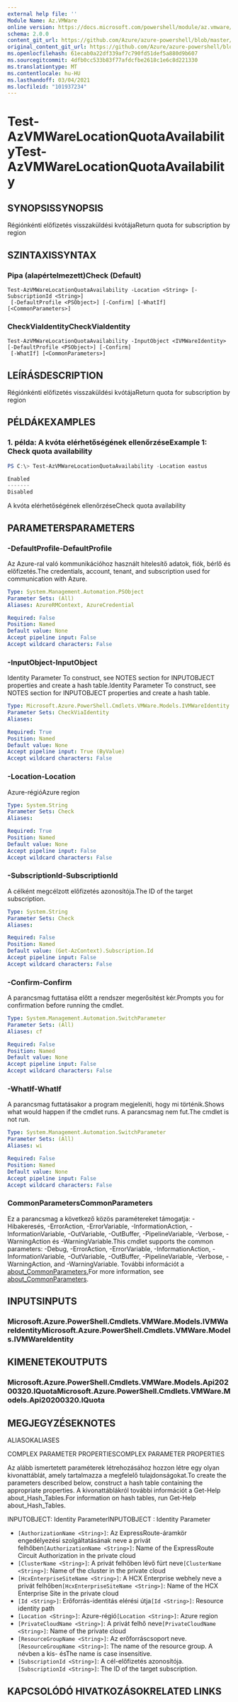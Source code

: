 ```yaml
---
external help file: ''
Module Name: Az.VMWare
online version: https://docs.microsoft.com/powershell/module/az.vmware/test-azvmwarelocationquotaavailability
schema: 2.0.0
content_git_url: https://github.com/Azure/azure-powershell/blob/master/src/VMware/help/Test-AzVMwareLocationQuotaAvailability.md
original_content_git_url: https://github.com/Azure/azure-powershell/blob/master/src/VMware/help/Test-AzVMwareLocationQuotaAvailability.md
ms.openlocfilehash: 61ecab0a22df339af7c790fd51def5a880d9b607
ms.sourcegitcommit: 4dfb0cc533b83f77afdcfbe2618c1e6c8d221330
ms.translationtype: MT
ms.contentlocale: hu-HU
ms.lasthandoff: 03/04/2021
ms.locfileid: "101937234"
---
```

# <span data-ttu-id="63ab9-101">Test-AzVMWareLocationQuotaAvailability</span><span class="sxs-lookup"><span data-stu-id="63ab9-101">Test-AzVMWareLocationQuotaAvailability</span></span>

## <span data-ttu-id="63ab9-102">SYNOPSIS</span><span class="sxs-lookup"><span data-stu-id="63ab9-102">SYNOPSIS</span></span>
<span data-ttu-id="63ab9-103">Régiónkénti előfizetés visszaküldési kvótája</span><span class="sxs-lookup"><span data-stu-id="63ab9-103">Return quota for subscription by region</span></span>

## <span data-ttu-id="63ab9-104">SZINTAXIS</span><span class="sxs-lookup"><span data-stu-id="63ab9-104">SYNTAX</span></span>

### <span data-ttu-id="63ab9-105">Pipa (alapértelmezett)</span><span class="sxs-lookup"><span data-stu-id="63ab9-105">Check (Default)</span></span>
```
Test-AzVMWareLocationQuotaAvailability -Location <String> [-SubscriptionId <String>]
 [-DefaultProfile <PSObject>] [-Confirm] [-WhatIf] [<CommonParameters>]
```

### <span data-ttu-id="63ab9-106">CheckViaIdentity</span><span class="sxs-lookup"><span data-stu-id="63ab9-106">CheckViaIdentity</span></span>
```
Test-AzVMWareLocationQuotaAvailability -InputObject <IVMWareIdentity> [-DefaultProfile <PSObject>] [-Confirm]
 [-WhatIf] [<CommonParameters>]
```

## <span data-ttu-id="63ab9-107">LEÍRÁS</span><span class="sxs-lookup"><span data-stu-id="63ab9-107">DESCRIPTION</span></span>
<span data-ttu-id="63ab9-108">Régiónkénti előfizetés visszaküldési kvótája</span><span class="sxs-lookup"><span data-stu-id="63ab9-108">Return quota for subscription by region</span></span>

## <span data-ttu-id="63ab9-109">PÉLDÁK</span><span class="sxs-lookup"><span data-stu-id="63ab9-109">EXAMPLES</span></span>

### <span data-ttu-id="63ab9-110">1. példa: A kvóta elérhetőségének ellenőrzése</span><span class="sxs-lookup"><span data-stu-id="63ab9-110">Example 1: Check quota availability</span></span>
```powershell
PS C:\> Test-AzVMWareLocationQuotaAvailability -Location eastus

Enabled
-------
Disabled
```

<span data-ttu-id="63ab9-111">A kvóta elérhetőségének ellenőrzése</span><span class="sxs-lookup"><span data-stu-id="63ab9-111">Check quota availability</span></span>

## <span data-ttu-id="63ab9-112">PARAMETERS</span><span class="sxs-lookup"><span data-stu-id="63ab9-112">PARAMETERS</span></span>

### <span data-ttu-id="63ab9-113">-DefaultProfile</span><span class="sxs-lookup"><span data-stu-id="63ab9-113">-DefaultProfile</span></span>
<span data-ttu-id="63ab9-114">Az Azure-ral való kommunikációhoz használt hitelesítő adatok, fiók, bérlő és előfizetés.</span><span class="sxs-lookup"><span data-stu-id="63ab9-114">The credentials, account, tenant, and subscription used for communication with Azure.</span></span>

```yaml
Type: System.Management.Automation.PSObject
Parameter Sets: (All)
Aliases: AzureRMContext, AzureCredential

Required: False
Position: Named
Default value: None
Accept pipeline input: False
Accept wildcard characters: False
```

### <span data-ttu-id="63ab9-115">-InputObject</span><span class="sxs-lookup"><span data-stu-id="63ab9-115">-InputObject</span></span>
<span data-ttu-id="63ab9-116">Identity Parameter To construct, see NOTES section for INPUTOBJECT properties and create a hash table.</span><span class="sxs-lookup"><span data-stu-id="63ab9-116">Identity Parameter To construct, see NOTES section for INPUTOBJECT properties and create a hash table.</span></span>

```yaml
Type: Microsoft.Azure.PowerShell.Cmdlets.VMWare.Models.IVMWareIdentity
Parameter Sets: CheckViaIdentity
Aliases:

Required: True
Position: Named
Default value: None
Accept pipeline input: True (ByValue)
Accept wildcard characters: False
```

### <span data-ttu-id="63ab9-117">-Location</span><span class="sxs-lookup"><span data-stu-id="63ab9-117">-Location</span></span>
<span data-ttu-id="63ab9-118">Azure-régió</span><span class="sxs-lookup"><span data-stu-id="63ab9-118">Azure region</span></span>

```yaml
Type: System.String
Parameter Sets: Check
Aliases:

Required: True
Position: Named
Default value: None
Accept pipeline input: False
Accept wildcard characters: False
```

### <span data-ttu-id="63ab9-119">-SubscriptionId</span><span class="sxs-lookup"><span data-stu-id="63ab9-119">-SubscriptionId</span></span>
<span data-ttu-id="63ab9-120">A célként megcélzott előfizetés azonosítója.</span><span class="sxs-lookup"><span data-stu-id="63ab9-120">The ID of the target subscription.</span></span>

```yaml
Type: System.String
Parameter Sets: Check
Aliases:

Required: False
Position: Named
Default value: (Get-AzContext).Subscription.Id
Accept pipeline input: False
Accept wildcard characters: False
```

### <span data-ttu-id="63ab9-121">-Confirm</span><span class="sxs-lookup"><span data-stu-id="63ab9-121">-Confirm</span></span>
<span data-ttu-id="63ab9-122">A parancsmag futtatása előtt a rendszer megerősítést kér.</span><span class="sxs-lookup"><span data-stu-id="63ab9-122">Prompts you for confirmation before running the cmdlet.</span></span>

```yaml
Type: System.Management.Automation.SwitchParameter
Parameter Sets: (All)
Aliases: cf

Required: False
Position: Named
Default value: None
Accept pipeline input: False
Accept wildcard characters: False
```

### <span data-ttu-id="63ab9-123">-WhatIf</span><span class="sxs-lookup"><span data-stu-id="63ab9-123">-WhatIf</span></span>
<span data-ttu-id="63ab9-124">A parancsmag futtatásakor a program megjeleníti, hogy mi történik.</span><span class="sxs-lookup"><span data-stu-id="63ab9-124">Shows what would happen if the cmdlet runs.</span></span>
<span data-ttu-id="63ab9-125">A parancsmag nem fut.</span><span class="sxs-lookup"><span data-stu-id="63ab9-125">The cmdlet is not run.</span></span>

```yaml
Type: System.Management.Automation.SwitchParameter
Parameter Sets: (All)
Aliases: wi

Required: False
Position: Named
Default value: None
Accept pipeline input: False
Accept wildcard characters: False
```

### <span data-ttu-id="63ab9-126">CommonParameters</span><span class="sxs-lookup"><span data-stu-id="63ab9-126">CommonParameters</span></span>
<span data-ttu-id="63ab9-127">Ez a parancsmag a következő közös paramétereket támogatja: -Hibakeresés, -ErrorAction, -ErrorVariable, -InformationAction, -InformationVariable, -OutVariable, -OutBuffer, -PipelineVariable, -Verbose, -WarningAction és -WarningVariable.</span><span class="sxs-lookup"><span data-stu-id="63ab9-127">This cmdlet supports the common parameters: -Debug, -ErrorAction, -ErrorVariable, -InformationAction, -InformationVariable, -OutVariable, -OutBuffer, -PipelineVariable, -Verbose, -WarningAction, and -WarningVariable.</span></span> <span data-ttu-id="63ab9-128">További információt a [about_CommonParameters.](http://go.microsoft.com/fwlink/?LinkID=113216)</span><span class="sxs-lookup"><span data-stu-id="63ab9-128">For more information, see [about_CommonParameters](http://go.microsoft.com/fwlink/?LinkID=113216).</span></span>

## <span data-ttu-id="63ab9-129">INPUTS</span><span class="sxs-lookup"><span data-stu-id="63ab9-129">INPUTS</span></span>

### <span data-ttu-id="63ab9-130">Microsoft.Azure.PowerShell.Cmdlets.VMWare.Models.IVMWareIdentity</span><span class="sxs-lookup"><span data-stu-id="63ab9-130">Microsoft.Azure.PowerShell.Cmdlets.VMWare.Models.IVMWareIdentity</span></span>

## <span data-ttu-id="63ab9-131">KIMENETEK</span><span class="sxs-lookup"><span data-stu-id="63ab9-131">OUTPUTS</span></span>

### <span data-ttu-id="63ab9-132">Microsoft.Azure.PowerShell.Cmdlets.VMWare.Models.Api20200320.IQuota</span><span class="sxs-lookup"><span data-stu-id="63ab9-132">Microsoft.Azure.PowerShell.Cmdlets.VMWare.Models.Api20200320.IQuota</span></span>

## <span data-ttu-id="63ab9-133">MEGJEGYZÉSEK</span><span class="sxs-lookup"><span data-stu-id="63ab9-133">NOTES</span></span>

<span data-ttu-id="63ab9-134">ALIASOK</span><span class="sxs-lookup"><span data-stu-id="63ab9-134">ALIASES</span></span>

<span data-ttu-id="63ab9-135">COMPLEX PARAMETER PROPERTIES</span><span class="sxs-lookup"><span data-stu-id="63ab9-135">COMPLEX PARAMETER PROPERTIES</span></span>

<span data-ttu-id="63ab9-136">Az alább ismertetett paraméterek létrehozásához hozzon létre egy olyan kivonattáblát, amely tartalmazza a megfelelő tulajdonságokat.</span><span class="sxs-lookup"><span data-stu-id="63ab9-136">To create the parameters described below, construct a hash table containing the appropriate properties.</span></span> <span data-ttu-id="63ab9-137">A kivonattáblákról további információt a Get-Help about_Hash_Tables.</span><span class="sxs-lookup"><span data-stu-id="63ab9-137">For information on hash tables, run Get-Help about_Hash_Tables.</span></span>


<span data-ttu-id="63ab9-138">INPUTOBJECT: <IVMWareIdentity> Identity Parameter</span><span class="sxs-lookup"><span data-stu-id="63ab9-138">INPUTOBJECT <IVMWareIdentity>: Identity Parameter</span></span>
  - <span data-ttu-id="63ab9-139">`[AuthorizationName <String>]`: Az ExpressRoute-áramkör engedélyezési szolgáltatásának neve a privát felhőben</span><span class="sxs-lookup"><span data-stu-id="63ab9-139">`[AuthorizationName <String>]`: Name of the ExpressRoute Circuit Authorization in the private cloud</span></span>
  - <span data-ttu-id="63ab9-140">`[ClusterName <String>]`: A privát felhőben lévő fürt neve</span><span class="sxs-lookup"><span data-stu-id="63ab9-140">`[ClusterName <String>]`: Name of the cluster in the private cloud</span></span>
  - <span data-ttu-id="63ab9-141">`[HcxEnterpriseSiteName <String>]`: A HCX Enterprise webhely neve a privát felhőben</span><span class="sxs-lookup"><span data-stu-id="63ab9-141">`[HcxEnterpriseSiteName <String>]`: Name of the HCX Enterprise Site in the private cloud</span></span>
  - <span data-ttu-id="63ab9-142">`[Id <String>]`: Erőforrás-identitás elérési útja</span><span class="sxs-lookup"><span data-stu-id="63ab9-142">`[Id <String>]`: Resource identity path</span></span>
  - <span data-ttu-id="63ab9-143">`[Location <String>]`: Azure-régió</span><span class="sxs-lookup"><span data-stu-id="63ab9-143">`[Location <String>]`: Azure region</span></span>
  - <span data-ttu-id="63ab9-144">`[PrivateCloudName <String>]`: A privát felhő neve</span><span class="sxs-lookup"><span data-stu-id="63ab9-144">`[PrivateCloudName <String>]`: Name of the private cloud</span></span>
  - <span data-ttu-id="63ab9-145">`[ResourceGroupName <String>]`: Az erőforráscsoport neve.</span><span class="sxs-lookup"><span data-stu-id="63ab9-145">`[ResourceGroupName <String>]`: The name of the resource group.</span></span> <span data-ttu-id="63ab9-146">A névben a kis- és</span><span class="sxs-lookup"><span data-stu-id="63ab9-146">The name is case insensitive.</span></span>
  - <span data-ttu-id="63ab9-147">`[SubscriptionId <String>]`: A cél-előfizetés azonosítója.</span><span class="sxs-lookup"><span data-stu-id="63ab9-147">`[SubscriptionId <String>]`: The ID of the target subscription.</span></span>

## <span data-ttu-id="63ab9-148">KAPCSOLÓDÓ HIVATKOZÁSOK</span><span class="sxs-lookup"><span data-stu-id="63ab9-148">RELATED LINKS</span></span>

